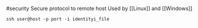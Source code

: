 #security 
Secure protocol to remote host
Used by [[Linux]] and [[Windows]]

`ssh user@host -p port -i identityi_file`
